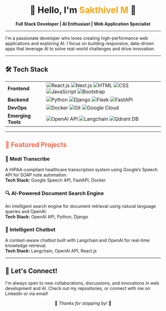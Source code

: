 <h1 align="center">👋 Hello, I'm <span style="color:#FFA500;">Sakthivel M</span> 🚀</h1>

<p align="center">
  <strong>Full Stack Developer | AI Enthusiast | Web Application Specialist</strong>
</p>

---

I'm a passionate developer who loves creating high-performance web applications and exploring AI. I focus on building responsive, data-driven apps that leverage AI to solve real-world challenges and drive innovation.

---

<h2>🛠️ Tech Stack</h2>

<table>
  <tr>
    <td><strong>Frontend</strong></td>
    <td>
      <img src="https://img.shields.io/badge/React.js-61DAFB?style=flat&logo=react&logoColor=white" alt="React.js" />
      <img src="https://img.shields.io/badge/Next.js-000000?style=flat&logo=next.js&logoColor=white" alt="Next.js" />
      <img src="https://img.shields.io/badge/HTML-E34F26?style=flat&logo=html5&logoColor=white" alt="HTML" />
      <img src="https://img.shields.io/badge/CSS-1572B6?style=flat&logo=css3&logoColor=white" alt="CSS" />
      <img src="https://img.shields.io/badge/JavaScript-F7DF1E?style=flat&logo=javascript&logoColor=black" alt="JavaScript" />
      <img src="https://img.shields.io/badge/Bootstrap-7952B3?style=flat&logo=bootstrap&logoColor=white" alt="Bootstrap" />
    </td>
  </tr>
  <tr>
    <td><strong>Backend</strong></td>
    <td>
      <img src="https://img.shields.io/badge/Python-3776AB?style=flat&logo=python&logoColor=white" alt="Python" />
      <img src="https://img.shields.io/badge/Django-092E20?style=flat&logo=django&logoColor=white" alt="Django" />
      <img src="https://img.shields.io/badge/Flask-000000?style=flat&logo=flask&logoColor=white" alt="Flask" />
      <img src="https://img.shields.io/badge/FastAPI-009688?style=flat&logo=fastapi&logoColor=white" alt="FastAPI" />
    </td>
  </tr>
  <tr>
    <td><strong>DevOps</strong></td>
    <td>
      <img src="https://img.shields.io/badge/Docker-2496ED?style=flat&logo=docker&logoColor=white" alt="Docker" />
      <img src="https://img.shields.io/badge/Git-F05032?style=flat&logo=git&logoColor=white" alt="Git" />
      <img src="https://img.shields.io/badge/Google_Cloud-4285F4?style=flat&logo=google-cloud&logoColor=white" alt="Google Cloud" />
    </td>
  </tr>
  <tr>
    <td><strong>Emerging Tools</strong></td>
    <td>
      <img src="https://img.shields.io/badge/OpenAI_API-412991?style=flat&logo=openai&logoColor=white" alt="OpenAI API" />
      <img src="https://img.shields.io/badge/Langchain-FF6F61?style=flat&logo=langchain&logoColor=white" alt="Langchain" />
      <img src="https://img.shields.io/badge/Qdrant_DB-FF4500?style=flat&logo=qdrant&logoColor=white" alt="Qdrant DB" />
    </td>
  </tr>
</table>

---

<h2 style="color: #FF6347;">🚀 Featured Projects</h2>

### 📜 Medi Transcribe
A HIPAA-compliant healthcare transcription system using Google’s Speech API for SOAP note automation.  
**Tech Stack:** Google Speech API, FastAPI, Docker

### 🔍 AI-Powered Document Search Engine
An intelligent search engine for document retrieval using natural language queries and OpenAI.  
**Tech Stack:** OpenAI API, Python, Django

### 💬 Intelligent Chatbot
A context-aware chatbot built with Langchain and OpenAI for real-time knowledge retrieval.  
**Tech Stack:** Langchain, OpenAI API, React.js

---

<h2>🤝 Let's Connect!</h2>
I'm always open to new collaborations, discussions, and innovations in web development and AI. Check out my repositories, or connect with me on LinkedIn or via email!

<p align="center">🌟 <i>Thanks for stopping by!</i> 🌟</p>
